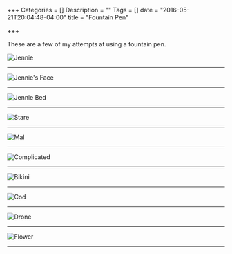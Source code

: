 +++
Categories = []
Description = ""
Tags = []
date = "2016-05-21T20:04:48-04:00"
title = "Fountain Pen"

+++
    
These are a few of my attempts at using a fountain pen.

![Jennie](../../images/drawings/fountainPen/jennie.jpg)

-----------------------------------------------------

![Jennie's Face](../../images/drawings/fountainPen/jennieFace.jpeg)

-----------------------------------------------------

![Jennie Bed](../../images/drawings/fountainPen/jennieBed.jpeg)

-----------------------------------------------------

![Stare](../../images/drawings/fountainPen/stare.jpeg)

-----------------------------------------------------

![Mal](../../images/drawings/fountainPen/mal.jpeg)

-----------------------------------------------------

![Complicated](../../images/drawings/fountainPen/complicated.jpeg)

-----------------------------------------------------

![Bikini](../../images/drawings/fountainPen/bikini.jpeg)

-----------------------------------------------------

![Cod](../../images/drawings/fountainPen/cod.jpeg)

-----------------------------------------------------

![Drone](../../images/drawings/fountainPen/drone.jpeg)

-----------------------------------------------------

![Flower](../../images/drawings/fountainPen/flower.jpeg)

-----------------------------------------------------
